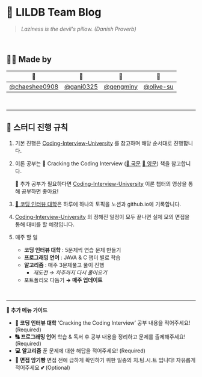 
# 🛌 LILDB Team Blog

> _Laziness is the devil's pillow. (Danish Proverb)_

<br/>

## 🙌🏻 Made by

| 🐹                                               | 🐢                                       | 🦊                                       | 🐣                                       |
| ------------------------------------------------ | ---------------------------------------- | ---------------------------------------- | ---------------------------------------- |
| [@chaeshee0908](https://github.com/chaeshee0908) | [@gani0325](https://github.com/gani0325) | [@gengminy](https://github.com/gengminy) | [@olive-su](https://github.com/olive-su) |

<br/>

---

## **🎲 스터디 진행 규칙**

1. 기본 진행은 [Coding-Interview-University](https://github.com/jwasham/coding-interview-university) 를 참고하며 해당 순서대로 진행합니다.
2. 이론 공부는 📒 Cracking the Coding Interview ([🔗 국문](https://drive.google.com/file/d/1yea6Sm0N2pxsE0TNe8w8fLY-ev7Qu5CE/view?usp=sharing) [🔗 영문](https://github.com/Avinash987/Coding/blob/master/Cracking-the-Coding-Interview-6th-Edition-189-Programming-Questions-and-Solutions.pdf)) 책을 참고합니다.

   💬 추가 공부가 필요하다면 [Coding-Interview-University](https://github.com/jwasham/coding-interview-university) 이론 챕터의 영상을 통해 공부하면 좋아요!

3. [🏫 코딩 인터뷰 대학](https://l1ldb.github.io/categories/%EC%BD%94%EB%94%A9-%EC%9D%B8%ED%84%B0%EB%B7%B0-%EB%8C%80%ED%95%99/)은 하루에 하나의 토픽을 노션과 github.io에 기록합니다.

4. [Coding-Interview-University](https://github.com/jwasham/coding-interview-university/blob/main/translations/README-ko.md) 의 정해진 일정이 모두 끝나면 실제 모의 면접을 통해 대비를 할 예정입니다.
5. 매주 할 일
   - **코딩 인터뷰 대학** : 5문제씩 연습 문제 만들기
   - **프로그래밍 언어** : JAVA & C 챕터 별로 학습
   - **알고리즘** : 매주 3문제풀고 풀이 진행
     - _재도전 → 차주까지 다시 풀어오기_
   - 포트폴리오 다듬기 **→ 매주 업데이트**

<br/>

---

**🌿 추가 메뉴 가이드**

- **🏫 코딩 인터뷰 대학**
  ‘Cracking the Coding Interview’ 공부 내용을 적어주세요! (Required)
- **🔠 프로그래밍 언어**
  학습 & 독서 후 공부 내용을 정리하고 문제를 출제해주세요! (Required)
- **💻 알고리즘**
  푼 문제에 대한 해답을 적어주세요! (Required)
- **🍞 면접 암기빵**
  면접 전에 급하게 확인하기 위한 일종의 치.팅.시.트 입니다! 자유롭게 적어주세요 💕 (Optional)
